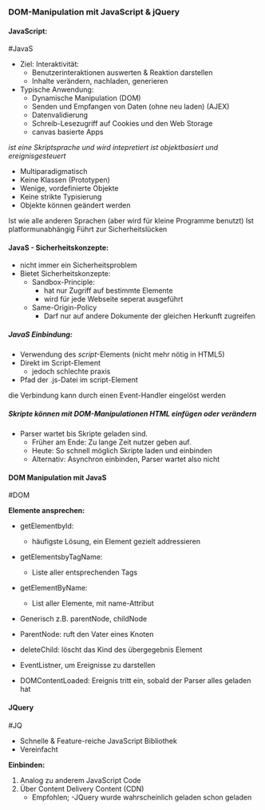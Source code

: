 ### DOM-Manipulation mit JavaScript & jQuery

#### JavaScript:
#JavaS
- Ziel: Interaktivität:
	- Benutzerinteraktionen auswerten & Reaktion darstellen
	- Inhalte verändern, nachladen, generieren
- Typische Anwendung:
	- Dynamische Manipulation (DOM)
	- Senden und Empfangen von Daten (ohne neu laden) (AJEX)
	- Datenvalidierung
	- Schreib-Lesezugriff auf Cookies und den Web Storage
	- canvas basierte Apps

*ist eine Skriptsprache und wird intepretiert
ist objektbasiert und ereignisgesteuert*
- Multiparadigmatisch
- Keine Klassen (Prototypen)
- Wenige, vordefinierte Objekte
- Keine strikte Typisierung 
- Objekte können geändert werden

Ist wie alle anderen Sprachen (aber wird für kleine Programme benutzt)
Ist platformunabhängig
Führt zur Sicherheitslücken

#### JavaS - Sicherheitskonzepte:
- nicht immer ein Sicherheitsproblem
- Bietet Sicherheitskonzepte:
	- Sandbox-Principle:
		- hat nur Zugriff auf bestimmte Elemente 
		- wird für jede Webseite seperat ausgeführt
	- Same-Origin-Policy
		- Darf nur auf andere Dokumente der gleichen Herkunft zugreifen

##### JavaS Einbindung:
- Verwendung des *script*-Elements (nicht mehr nötig in HTML5)
- Direkt im Script-Element
	- jedoch schlechte praxis
- Pfad der .js-Datei im script-Element

die Verbindung kann durch einen Event-Handler eingelöst werden

##### Skripte können mit DOM-Manipulationen HTML einfügen oder verändern
- Parser wartet bis Skripte geladen sind.
	- Früher am Ende: Zu lange Zeit nutzer geben auf.
	- Heute: So schnell möglich Skripte laden und einbinden
	- Alternativ: Asynchron einbinden, Parser wartet also nicht


#### DOM Manipulation mit JavaS
#DOM 

**Elemente ansprechen:**
- getElementbyId:
	- häufigste Lösung, ein Element gezielt addressieren
- getElementsbyTagName:
	- Liste aller entsprechenden Tags
- getElementByName:
	- List aller Elemente, mit name-Attribut
- Generisch z.B. parentNode, childNode

- ParentNode: ruft den Vater eines Knoten
- deleteChild: löscht das Kind des übergegebnis Element
- EventListner, um Ereignisse zu darstellen
- DOMContentLoaded: Ereignis tritt ein, sobald der Parser alles geladen hat

#### JQuery

#JQ

- Schnelle & Feature-reiche JavaScript Bibliothek
- Vereinfacht

**Einbinden:**
1. Analog zu anderem JavaScript Code
2. Über Content Delivery Content (CDN)
	- Empfohlen;
			-JQuery wurde wahrscheinlich geladen schon geladen
